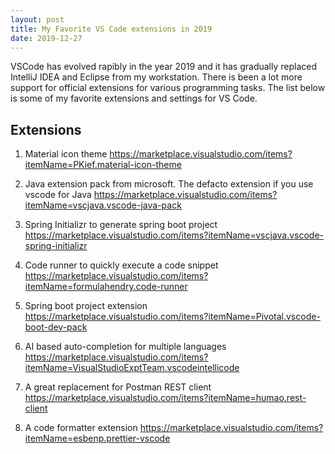 ```yaml
---
layout: post
title: My Favorite VS Code extensions in 2019
date: 2019-12-27
---
```


VSCode has evolved rapibly in the year 2019 and it has gradually replaced IntelliJ IDEA and Eclipse from my workstation. There is been a lot more support for official extensions for various programming tasks.
The list below is some of my favorite extensions and settings for VS Code.

## Extensions

1. Material icon theme  <https://marketplace.visualstudio.com/items?itemName=PKief.material-icon-theme>

2. Java extension pack from microsoft. The defacto extension if you use vscode for Java  <https://marketplace.visualstudio.com/items?itemName=vscjava.vscode-java-pack>

3. Spring Initializr to generate spring boot project <https://marketplace.visualstudio.com/items?itemName=vscjava.vscode-spring-initializr>

4. Code runner to quickly execute a code snippet <https://marketplace.visualstudio.com/items?itemName=formulahendry.code-runner>

5. Spring boot project extension <https://marketplace.visualstudio.com/items?itemName=Pivotal.vscode-boot-dev-pack>

6. AI based auto-completion for multiple languages <https://marketplace.visualstudio.com/items?itemName=VisualStudioExptTeam.vscodeintellicode>

7. A great replacement for Postman REST client <https://marketplace.visualstudio.com/items?itemName=humao.rest-client>

8. A code formatter extension <https://marketplace.visualstudio.com/items?itemName=esbenp.prettier-vscode>